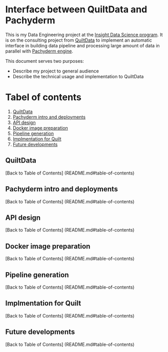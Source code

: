 # Interface between QuiltData and Pachyderm

This is my Data Engineering project at the [Insight Data Science program](http://insightdataengineering.com/). It is on the consulting project from [QuiltData](https://quiltdata.com/) to implement an automatic interface in building data pipeline and processing large amount of data in parallel with [Pachyderm engine](http://pachyderm.io/).

This document serves two purposes:
- Describe my project to general audience
- Describe the technical usage and implementation to QuiltData

# Tabel of contents

1. [QuiltData](README.md#quiltdata)
2. [Pachyderm intro and deployments](README.md#pachyderm-intro-and-deployments)
3. [API design](README.md#api-design)
4. [Docker image preparation](README.md#docker-image-preparation)
5. [Pipeline generation](README.md#pipeline-generation)
6. [Implmentation for Quilt](README.md#implementation-for-quilt)
7. [Future developments](README.md#future-developments)

## QuiltData

[Back to Table of Contents] (README.md#table-of-contents)

## Pachyderm intro and deployments

[Back to Table of Contents] (README.md#table-of-contents)

## API design

[Back to Table of Contents] (README.md#table-of-contents)

## Docker image preparation

[Back to Table of Contents] (README.md#table-of-contents)

## Pipeline generation

[Back to Table of Contents] (README.md#table-of-contents)

## Implmentation for Quilt

[Back to Table of Contents] (README.md#table-of-contents)

## Future developments

[Back to Table of Contents] (README.md#table-of-contents)

